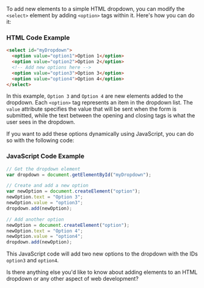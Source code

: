 To add new elements to a simple HTML dropdown, you can modify the `<select>` element by adding `<option>` tags within it. Here's how you can do it:

### HTML Code Example

```html
<select id="myDropdown">
  <option value="option1">Option 1</option>
  <option value="option2">Option 2</option>
  <!-- Add new options here -->
  <option value="option3">Option 3</option>
  <option value="option4">Option 4</option>
</select>
```

In this example, `Option 3` and `Option 4` are new elements added to the dropdown. Each `<option>` tag represents an item in the dropdown list. The `value` attribute specifies the value that will be sent when the form is submitted, while the text between the opening and closing tags is what the user sees in the dropdown.

If you want to add these options dynamically using JavaScript, you can do so with the following code:

### JavaScript Code Example

```javascript
// Get the dropdown element
var dropdown = document.getElementById("myDropdown");

// Create and add a new option
var newOption = document.createElement("option");
newOption.text = "Option 3";
newOption.value = "option3";
dropdown.add(newOption);

// Add another option
newOption = document.createElement("option");
newOption.text = "Option 4";
newOption.value = "option4";
dropdown.add(newOption);
```

This JavaScript code will add two new options to the dropdown with the IDs `option3` and `option4`.

Is there anything else you'd like to know about adding elements to an HTML dropdown or any other aspect of web development?

